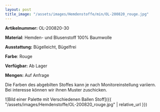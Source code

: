 ```yaml
---
layout: post
title_image: "/assets/images/Hemdenstoffe/min/OL-200820_rouge.jpg"
---
```


**Artikelnummer:** OL-200820-30

**Material**: Hemden- und Blusenstoff 100% Baumwolle

**Ausstattung:** Bügelleicht, Bügelfrei

**Farbe**:  Rouge

**Verfügbar:** Ab Lager

**Mengen:** Auf Anfrage

Die Farben des abgebilten Stoffes kann je nach Monitoreinstellung variiern. Bei interesse können wir ihnen Muster zuschicken.


![Bild einer Palette mit Verschiedenen Ballen Stoff]({{ "/assets/images/Hemdenstoffe/OL-200820_rouge.jpg" | relative_url }})


